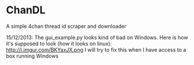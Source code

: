 ChanDL
======

A simple 4chan thread id scraper and downloader

15/12/2013: The gui_example.py looks kind of bad on Windows. Here is how it's supposed to look (how it looks on linux): http://i.imgur.com/BKYaxJX.png I will try to fix this when I have access to a box running Windows
